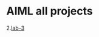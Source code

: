 # AIML all projects
2.[lab-3](https://github.com/M-Rishik-Reddy/AI-ML/blob/main/Assignment3_all.ipynb)
